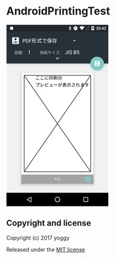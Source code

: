 AndroidPrintingTest
====

![img01.png](img01.png)

Copyright and license
----
Copyright (c) 2017 yoggy

Released under the [MIT license](LICENSE.txt)